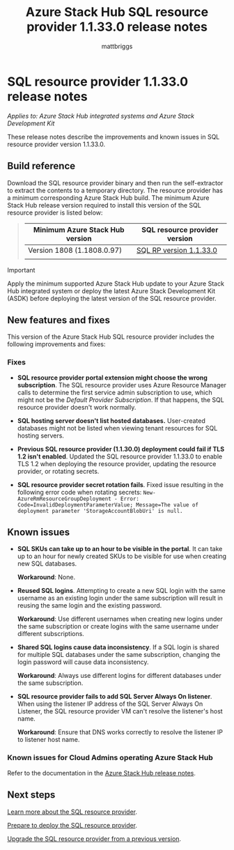 ﻿---
title: Azure Stack Hub SQL resource provider 1.1.33.0 release notes
titleSuffix: Azure Stack Hub
description: View the releases notes for the Azure Stack Hub SQL resource provider 1.1.33.0 update.
services: azure-stack
documentationcenter: ''
author: mattbriggs
manager: femila
editor: ''

ms.assetid:  
ms.service: azure-stack
ms.workload: na
ms.tgt_pltfrm: na
ms.devlang: na
ms.topic: article
ms.date: 10/02/2019
ms.author: mabrigg
ms.reviewer: jiahan
ms.lastreviewed: 01/09/2019
---

# SQL resource provider 1.1.33.0 release notes

*Applies to: Azure Stack Hub integrated systems and Azure Stack Development Kit*

These release notes describe the improvements and known issues in SQL resource provider version 1.1.33.0.

## Build reference
Download the SQL resource provider binary and then run the self-extractor to extract the contents to a temporary directory. The resource provider has a minimum corresponding Azure Stack Hub build. The minimum Azure Stack Hub release version required to install this version of the SQL resource provider is listed below:

> |Minimum Azure Stack Hub version|SQL resource provider version|
> |-----|-----|
> |Version 1808 (1.1808.0.97)|[SQL RP version 1.1.33.0](https://aka.ms/azurestacksqlrp11330)|  
> |     |     |

> [!IMPORTANT]
> Apply the minimum supported Azure Stack Hub update to your Azure Stack Hub integrated system or deploy the latest Azure Stack Development Kit (ASDK) before deploying the latest version of the SQL resource provider.

## New features and fixes
This version of the Azure Stack Hub SQL resource provider includes the following improvements and fixes:

### Fixes

- **SQL resource provider portal extension might choose the wrong subscription**. The SQL resource provider uses Azure Resource Manager calls to determine the first service admin subscription to use, which might not be the *Default Provider Subscription*. If that happens, the SQL resource provider doesn't work normally.

- **SQL hosting server doesn't list hosted databases.** User-created databases might not be listed when viewing tenant resources for SQL hosting servers.

- **Previous SQL resource provider (1.1.30.0) deployment could fail if TLS 1.2 isn't enabled**. Updated the SQL resource provider 1.1.33.0 to enable TLS 1.2 when deploying the resource provider, updating the resource provider, or rotating secrets.

- **SQL resource provider secret rotation fails**. Fixed issue resulting in the following error code when rotating secrets:
`New-AzureRmResourceGroupDeployment - Error: Code=InvalidDeploymentParameterValue; Message=The value of deployment parameter 'StorageAccountBlobUri' is null.`

## Known issues

- **SQL SKUs can take up to an hour to be visible in the portal**. It can take up to an hour for newly created SKUs to be visible for use when creating new SQL databases.

    **Workaround**: None.

- **Reused SQL logins**. Attempting to create a new SQL login with the same username as an existing login under the same subscription will result in reusing the same login and the existing password.

    **Workaround**: Use different usernames when creating new logins under the same subscription or create logins with the same username under different subscriptions.

- **Shared SQL logins cause data inconsistency**. If a SQL login is shared for multiple SQL databases under the same subscription, changing the login password will cause data inconsistency.

    **Workaround**: Always use different logins for different databases under the same subscription.

- **SQL resource provider fails to add SQL Server Always On listener**. When using the listener IP address of the SQL Server Always On Listener, the SQL resource provider VM can't resolve the listener's host name.

    **Workaround**: Ensure that DNS works correctly to resolve the listener IP to listener host name.

### Known issues for Cloud Admins operating Azure Stack Hub
Refer to the documentation in the [Azure Stack Hub release notes](azure-stack-servicing-policy.md).

## Next steps
[Learn more about the SQL resource provider](azure-stack-sql-resource-provider.md).

[Prepare to deploy the SQL resource provider](azure-stack-sql-resource-provider-deploy.md#prerequisites).

[Upgrade the SQL resource provider from a previous version](azure-stack-sql-resource-provider-update.md).